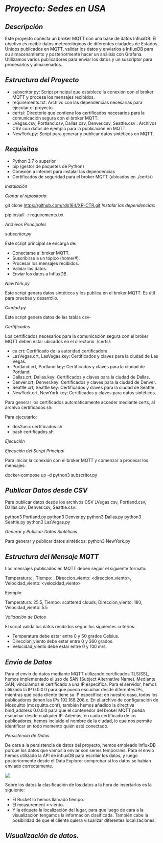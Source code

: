 # *Proyecto: Sedes en USA*

## *Descripción*

Este proyecto conecta un broker MQTT con una base de datos InfluxDB. El objetivo es recibir datos meteorológicos de diferentes ciudades de Estados Unidos publicados en MQTT, validar los datos y enviarlos a InfluxDB para su almacenamiento y posteriormente hacer un análisis con Grafana. Utilizamos varios publicadores para enviar los datos y un suscriptor para procesarlos y almacenarlos.

## *Estructura del Proyecto*

- subscritor.py: Script principal que establece la conexión con el broker MQTT y procesa los mensajes recibidos.
- requirements.txt: Archivo con las dependencias necesarias para ejecutar el proyecto.
- certs/: Directorio que contiene los certificados necesarios para la comunicación segura con el broker MQTT.
- LVegas.csv, Portland.csv, Dallas.csv, Denver.csv, Seattle.csv : Archivos CSV con datos de ejemplo para la publicación en MQTT.
- NewYork.py: Script para generar y publicar datos sintéticos en MQTT.

## *Requisitos*

- Python 3.7 o superior
- pip (gestor de paquetes de Python)
- Conexión a internet para instalar las dependencias
- Certificados de seguridad para el broker MQTT (ubicados en ./certs/)

*Instalación*

*Clonar el repositorio*:

git clone <https://github.com/rdo164/XR-CTR.git> *Instalar las dependencias*:

pip install -r requirements.txt

*Archivos Principales*

*subscritor.py*

Este script principal se encarga de:

- Conectarse al broker MQTT.
- Suscribirse a un tópico (home/#).
- Procesar los mensajes recibidos.
- Validar los datos.
- Enviar los datos a InfluxDB.

*NewYork.py*

Este script genera datos sintéticos y los publica en el broker MQTT. Es útil para pruebas y desarrollo.

*Ciudad.py*

Este script genera datos de las tablas csv-

*Certificados*

Los certificados necesarios para la comunicación segura con el broker MQTT deben estar ubicados en el directorio ./certs/:

- ca.crt: Certificado de la autoridad certificadora.
- LasVegas.crt, LasVegas.key: Certificados y claves para la ciudad de Las Vegas.
- Portland.crt, Portland.key: Certificados y claves para la ciudad de Portland.
- Dallas.crt, Dallas.key: Certificados y claves para la ciudad de Dallas.
- Denver.crt, Denver.key: Certificados y claves para la ciudad de Denver.
- Seattle.crt, Seattle.key: Certificados y claves para la ciudad de Seattle
- NewYork.crt, NewYork.key: Certificados y claves para datos sintéticos.

Para generar los certificados automáticamente acceder mediante certs, al archivo certificados.sh:

Para ejecutarlo:

- dos2unix certificados.sh
- bash certificados.sh

*Ejecución*

*Ejecución del Script Principal*

Para iniciar la conexión con el broker MQTT y comenzar a procesar los mensajes:

docker-compose up -d python3 subscritor.py

## *Publicar Datos desde CSV*

Para publicar datos desde los archivos CSV LVegas.csv, Portland.csv, Dallas.csv, Denver.csv, Seattle.csv:

python3 Portland.py python3 Denver.py python3 Dallas.py python3 Seattle.py python3 LasVegas.py

*Generar y Publicar Datos Sintéticos*

Para generar y publicar datos sintéticos: python3 NewYork.py

## *Estructura del Mensaje MQTT*

Los mensajes publicados en MQTT deben seguir el siguiente formato:

Temperatura: <temperatura>, Tiempo: <tiempo>, Direccion\_viento: <direccion\_viento>, Velocidad\_viento: <velocidad\_viento>

Ejemplo:

Temperatura: 25.5, Tiempo: scattered clouds, Direccion\_viento: 180, Velocidad\_viento: 5.5

*Validación de Datos*

El script valida los datos recibidos según los siguientes criterios:

- Temperatura debe estar entre 0 y 50 grados Celsius.
- Direccion\_viento debe estar entre 0 y 360 grados.
- Velocidad\_viento debe estar entre 0 y 100 m/s.

## *Envío de Datos*

Para el envío de datos mediante MQTT utilizando certificados TLS/SSL, hemos implementado el uso de SAN (Subject Alternative Name). Mediante SAN, vinculamos el certificado a una IP específica. Para el servidor, hemos utilizado la IP 0.0.0.0 para que pueda escuchar desde diferentes IPs, mientras que cada cliente tiene su IP específica; en nuestro caso, todos los publicadores tienen las IPs 192.168.208.x. En el archivo de configuración de Mosquitto (mosquitto.conf), también hemos añadido la directiva bind\_address 0.0.0.0 para que el contenedor del broker MQTT pueda escuchar desde cualquier IP. Además, en cada certificado de los publicadores, hemos incluido el nombre de la ciudad, lo que nos permite identificar en todo momento quién está conectado.

*Persistencia de Datos*

De cara a la persistencia de datos del proyecto, hemos empleado InfluxDB porque los datos que vamos a enviar son series temporales. Para el envío hemos utilizado la API de influxDB para escribir los datos, y luego posteriormente desde el Data Explorer comprobar si los datos se habían enviado correctamente.

![](Aspose.Words.0999b4da-3113-40ec-a033-ed97e30a0b55.001.jpeg)

Sobre los datos la clasificación de los datos a la hora de insertarlos es la siguiente:

- El Bucket lo hemos llamado tiempo.
- El measurement = viento.
- Y la etiqueta la localización del lugar, para que luego de cara a la visualización tengamos la información clasificada. También cabe la posibilidad de que el cliente quiera visualizar diferentes localizaciones.


## *Visualización de datos.*
